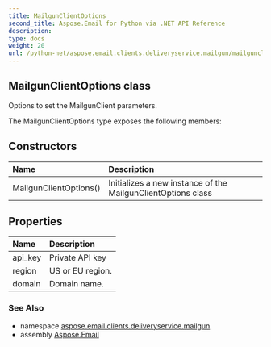 ```yaml
---
title: MailgunClientOptions
second_title: Aspose.Email for Python via .NET API Reference
description: 
type: docs
weight: 20
url: /python-net/aspose.email.clients.deliveryservice.mailgun/mailgunclientoptions/
---
```


## MailgunClientOptions class

Options to set the MailgunClient parameters.

The MailgunClientOptions type exposes the following members:
## Constructors
| Name | Description |
| :- | :- |
|MailgunClientOptions()|Initializes a new instance of the MailgunClientOptions class|
## Properties
| Name | Description |
| :- | :- |
|api_key|Private API key|
|region|US or EU region.|
|domain|Domain name.|

### See Also

* namespace [aspose.email.clients.deliveryservice.mailgun](/python-net/aspose.email.clients.deliveryservice.mailgun/)
* assembly [Aspose.Email](/python-net/)

